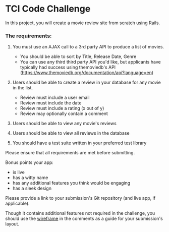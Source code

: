 TCI Code Challenge
=========

In this project, you will create a movie review site from scratch using Rails.

### The requirements:

1. You must use an AJAX call to a 3rd party API to produce a list of movies.
    - You should be able to sort by Title, Release Date, Genre
    - You can use any third third party API you'd like, but applicants have typically had success using themoviedb's API (https://www.themoviedb.org/documentation/api?language=en)

2. Users should be able to create a review in your database for any movie in the list.
    - Review must include a user email
    - Review must include the date
    - Review must include a rating (x out of y)
    - Review may optionally contain a comment
3. Users should be able to view any movie's reviews
4. Users should be able to view all reviews in the database
5. You should have a test suite written in your preferred test library

Please ensure that all requirements are met before submitting.

Bonus points your app:
  - is live
  - has a witty name
  - has any additional features you think would be engaging
  - has a sleek design

Please provide a link to your submission's Git repository (and live app, if applicable).  

Though it contains additional features not required in the challenge, you should use the [wireframe](https://gist.github.com/gredig/67f553747dd848a862ad#file-gistfile1-md) in the comments as a guide for your submission's layout.
